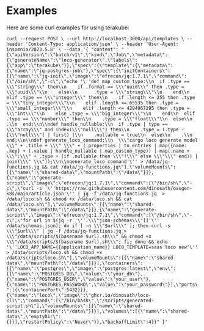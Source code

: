 # Examples

Here are some curl examples for using terakube:

``
curl --request POST \
--url http://localhost:3000/api/templates \
--header 'Content-Type: application/json' \
--header 'User-Agent: insomnia/2023.5.8' \
--data '{
"content": "{\"apiVersion\":\"batch/v1\",\"kind\":\"Job\",\"metadata\":{\"generateName\":\"loco-generator\",\"labels\":{\"app\":\"terakube\"}},\"spec\":{\"template\":{\"metadata\":{\"name\":\"jq-postgres-job\"},\"spec\":{\"initContainers\":[{\"name\":\"jq-init\",\"image\":\"efrecon/jq:1.7.1\",\"command\":[\"/bin/sh\",\"-c\",\"echo '\''def map_custom_type:\\n  if .type == \\\"string\\\" then\\n    if .format == \\\"uuid\\\" then .type = \\\"uuid\\\"\\n    else\\n      .type = \\\"string\\\"\\n    end\\n  elif .type == \\\"integer\\\" then\\n    if .length <= 255 then .type = \\\"tiny_integer\\\"\\n    elif .length <= 65535 then .type = \\\"small_integer\\\"\\n    elif .length <= 4294967295 then .type = \\\"int\\\"\\n    else .type = \\\"big_integer\\\"\\n    end\\n  elif .type == \\\"number\\\" then\\n    .type = \\\"float\\\"\\n  else\\n    .\\n  end;\\n\\ndef handle_nullable:\\n  if .type | type == \\\"array\\\" and index(\\\"null\\\") then\\n    .type = (.type - [\\\"null\\\"] | first) |\\n    .nullable = true\\n  else\\n    .\\n  end;\\n\\ndef generate_loco_command:\\n  \\\"cargo loco generate model \\\" + .title + \\\" \\\" + (.properties | to_entries | map({name: .key} + (.value | handle_nullable | map_custom_type)) | map(.name + \\\":\\\" + .type + (if .nullable then \\\"!\\\" else \\\"\\\" end)) | join(\\\" \\\"));\\n\\ngenerate_loco_command'\'' > /data/jq-functions.jq && cat /data/jq-functions.jq\"],\"volumeMounts\":[{\"name\":\"shared-data\",\"mountPath\":\"/data\"}]},{\"name\":\"generate-script\",\"image\":\"efrecon/jq:1.7.1\",\"command\":[\"/bin/sh\",\"-c\",\"curl -s '\''https://raw.githubusercontent.com/dinosath/oasgen-k8s/main/article.json'\'' | jq -f /data/jq-functions.jq  > /data/loco.sh && chmod +x /data/loco.sh && cat /data/loco.sh\"],\"volumeMounts\":[{\"name\":\"shared-data\",\"mountPath\":\"/data\"}]},{\"name\":\"generate-script\",\"image\":\"efrecon/jq:1.7.1\",\"command\":[\"/bin/sh\",\"-c\",\"for url in $(jq -r '\''.\\\"json-schemas\\\"[]'\'' /data/schemas.json); do if [ -n \\\"$url\\\" ]; then curl -s \\\"$url\\\" | jq -f /data/jq-functions.jq > \\\"/data/scripts/$(basename $url).sh\\\" && chmod +x \\\"/data/scripts/$(basename $url).sh\\\"; fi; done && echo '\''LOCO_APP_NAME={{application_name}} LOCO_TEMPLATE=saas loco new'\'' > /data/scripts/loco.sh && chmod +x /data/scripts/loco.sh\"],\"volumeMounts\":[{\"name\":\"shared-data\",\"mountPath\":\"/data\"}]}],\"containers\":[{\"name\":\"postgres\",\"image\":\"postgres:latest\",\"env\":[{\"name\":\"POSTGRES_DB\",\"value\":\"your_db\"},{\"name\":\"POSTGRES_USER\",\"value\":\"your_user\"},{\"name\":\"POSTGRES_PASSWORD\",\"value\":\"your_password\"}],\"ports\":[{\"containerPort\":5432}]},{\"name\":\"loco\",\"image\":\"ghcr.io/dinosath/loco-cli\",\"command\":[\"/bin/bash\",\"/scripts/generated-script.sh\"],\"volumeMounts\":[{\"name\":\"shared-data\",\"mountPath\":\"/data\"}]}],\"volumes\":[{\"name\":\"shared-data\",\"emptyDir\":{}}],\"restartPolicy\":\"Never\"}},\"backoffLimit\":4}}"
}'
``

